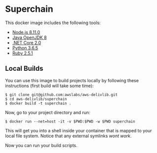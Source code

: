 # Superchain

This docker image includes the following tools:

 - [Node.js 8.11.0](https://nodejs.org/download/release/v8.11.0/)
 - [Java OpenJDK 8](http://openjdk.java.net/install/)
 - [.NET Core 2.0](https://www.microsoft.com/net/download)
 - [Python 3.6.5](https://www.python.org/downloads/release/python-365/)
 - [Ruby 2.5.1](https://www.ruby-lang.org/en/news/2018/03/28/ruby-2-5-1-released/)


## Local Builds

You can use this image to build projects locally by following these instructions (first build will take some time):

```console
$ git clone git@github.com:awslabs/aws-delivlib.git
$ cd aws-delivlib/superchain
$ docker build -t superchain .
```

Now, go to your project directory and run:

```console
$ docker run --net=host -it -v $PWD:$PWD -w $PWD superchain
```

This will get you into a shell inside your container that is mapped to your local file system. Notice that any external symlinks _wont work_.

Now you can run your build scripts.
